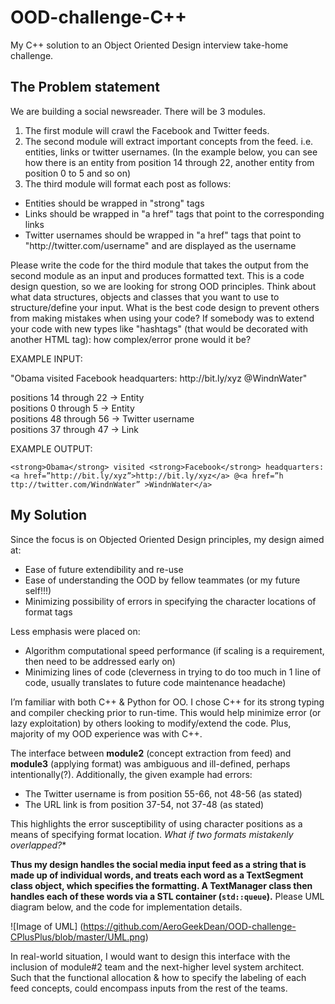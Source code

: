 OOD-challenge-C++
=================

My C++ solution to an Object Oriented Design interview take-home challenge.

The Problem statement
---------------------

We are building a social newsreader. There will be 3 modules.

1. The first module will crawl the Facebook and Twitter feeds.
2. The second module will extract important concepts from the feed. i.e. entities, links or twitter usernames. (In the example below, you can see how there is an entity from position 14 through 22, another entity from position 0 to 5 and so on)
3. The third module will format each post as follows:
  * Entities should be wrapped in "strong" tags
  * Links should be wrapped in "a href" tags that point to the corresponding links
  * Twitter usernames should be wrapped in "a href" tags that point to "http&#58;//twitter.com/username" and are displayed as the username

Please write the code for the third module that takes the output from the second module as an input and produces formatted text. This is a code design question, so we are looking for strong OOD principles. Think about what data structures, objects and classes that you want to use to structure/define your input. What is the best code design to prevent others from making mistakes when using your code? If somebody was to extend your code with new types like "hashtags" (that would be decorated with another HTML tag): how complex/error prone would it be?

EXAMPLE INPUT:

"Obama visited Facebook headquarters: http&#58;//bit.ly/xyz @WindnWater"

positions 14 through 22 → Entity  
positions 0 through 5 → Entity  
positions 48 through 56 → Twitter username  
positions 37 through 47 → Link  

EXAMPLE OUTPUT:

`<strong>Obama</strong> visited <strong>Facebook</strong> headquarters: <a href=”http://bit.ly/xyz”>http://bit.ly/xyz</a> @<a href=”h ttp://twitter.com/WindnWater” >WindnWater</a>`

My Solution
-----------

Since the focus is on Objected Oriented Design principles, my design aimed at:
- Ease of future extendibility and re-use
- Ease of understanding the OOD by fellow teammates (or my future self!!!)
- Minimizing possibility of errors in specifying the character locations of format tags

Less emphasis were placed on:
- Algorithm computational speed performance (if scaling is a requirement, then need to be addressed early on)
- Minimizing lines of code (cleverness in trying to do too much in 1 line of code, usually translates to future code maintenance headache)

I’m familiar with both C++ & Python for OO. I chose C++ for its strong typing and compiler checking prior to run-time. This would help minimize error (or lazy exploitation) by others looking to modify/extend the code. Plus, majority of my OOD experience was with C++.

The interface between **module2** (concept extraction from feed) and **module3** (applying format) was ambiguous and ill-defined, perhaps intentionally(?). Additionally, the given example had errors:
- The Twitter username is from position 55-66, not 48-56 (as stated)
- The URL link is from position 37-54, not 37-48 (as stated)

This highlights the error susceptibility of using character positions as a means of specifying format location. *What if two formats mistakenly overlapped?**

**Thus my design handles the social media input feed as a string that is made up of individual words, and treats each word as a TextSegment class object, which specifies the formatting. A TextManager class then handles each of these words via a STL container (`std::queue`).** Please UML diagram below, and the code for implementation details.

![Image of UML] (https://github.com/AeroGeekDean/OOD-challenge-CPlusPlus/blob/master/UML.png)

In real-world situation, I would want to design this interface with the inclusion of module#2 team and the next-higher level system architect. Such that the functional allocation & how to specify the labeling of each feed concepts, could encompass inputs from the rest of the teams.